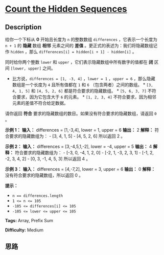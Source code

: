# [Count the Hidden Sequences][title]

## Description

给你一个下标从 **0**  开始且长度为 `n` 的整数数组 `differences` ，它表示一个长度为 `n + 1` 的  **隐藏**  数组
**相邻**  元素之间的  **差值**  。更正式的表述为：我们将隐藏数组记作 `hidden` ，那么 `differences[i] =
hidden[i + 1] - hidden[i]` 。

同时给你两个整数 `lower` 和 `upper` ，它们表示隐藏数组中所有数字的值都在 **闭**  区间 `[lower, upper]` 之间。

  * 比方说，`differences = [1, -3, 4]` ，`lower = 1` ，`upper = 6` ，那么隐藏数组是一个长度为 `4` 且所有值都在 `1` 和 `6` （包含两者）之间的数组。     * `[3, 4, 1, 5]` 和 `[4, 5, 2, 6]` 都是符合要求的隐藏数组。    * `[5, 6, 3, 7]` 不符合要求，因为它包含大于 `6` 的元素。    * `[1, 2, 3, 4]` 不符合要求，因为相邻元素的差值不符合给定数据。

请你返回 **符合**  要求的隐藏数组的数目。如果没有符合要求的隐藏数组，请返回 `0` 。



**示例 1：**
            **输入：** differences = [1,-3,4], lower = 1, upper = 6    **输出：** 2    **解释：** 符合要求的隐藏数组为：    - [3, 4, 1, 5]    - [4, 5, 2, 6]    所以返回 2 。    

**示例 2：**
            **输入：** differences = [3,-4,5,1,-2], lower = -4, upper = 5    **输出：** 4    **解释：** 符合要求的隐藏数组为：    - [-3, 0, -4, 1, 2, 0]    - [-2, 1, -3, 2, 3, 1]    - [-1, 2, -2, 3, 4, 2]    - [0, 3, -1, 4, 5, 3]    所以返回 4 。    

**示例 3：**
            **输入：** differences = [4,-7,2], lower = 3, upper = 6    **输出：** 0    **解释：** 没有符合要求的隐藏数组，所以返回 0 。    



**提示：**

  * `n == differences.length`
  * `1 <= n <= 105`
  * `-105 <= differences[i] <= 105`
  * `-105 <= lower <= upper <= 105`


**Tags:** Array, Prefix Sum

**Difficulty:** Medium

## 思路

[title]: https://leetcode-cn.com/problems/count-the-hidden-sequences
